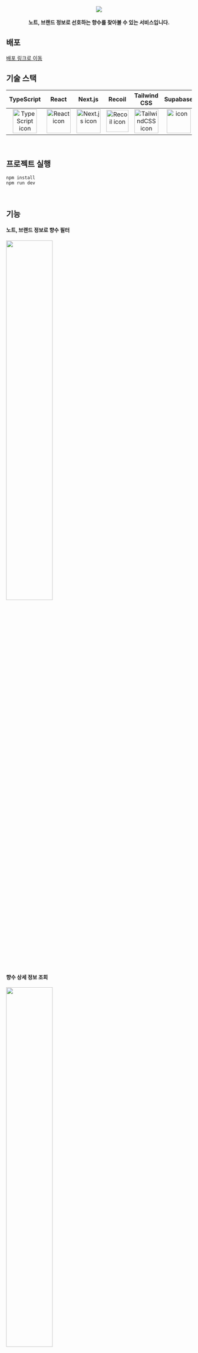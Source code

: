 <br />
<p align="center">
  <img src="https://github.com/seonnn/perfume-search-project/assets/90498108/46a23f1b-3940-4e3e-8f83-2b3f16eaca09" style="padding: 0; margin:0;">
  <br />
  <br />
  <b>노트, 브랜드 정보로 선호하는 향수를 찾아볼 수 있는 서비스입니다.</b>
</p>


## 배포

[배포 링크로 이동](https://perfume-search-project.vercel.app/)
<br />


## 기술 스택

| TypeScript | React | Next.js | Recoil | Tailwind<br>CSS | Supabase |
| :---: | :---: | :---: | :---: | :---: | :---: |
| <img src="https://user-images.githubusercontent.com/65848374/212696094-a7269472-2be7-49c3-9911-508d8e740710.svg" alt="TypeScript icon" width="65" height="65" /> | <img src="https://user-images.githubusercontent.com/65848374/212695846-dde59eaf-ccea-41bd-9189-0dfde6ff11ae.svg" alt="React icon" width="65" height="65" /> | <img src="https://user-images.githubusercontent.com/65848374/212695324-65df1b52-bf0f-4fe3-b91d-ee7c84f6a2a6.svg" alt="Next.js icon" width="65" height="65" /> | <img src="https://github.com/seonnn/perfume-search-project/assets/90498108/9e431e2c-74fe-4e29-b22b-dc941359d008" alt="Recoil icon" width="60" height="60" /> | <img src="https://github.com/seonnn/perfume-search-project/assets/90498108/c0af9084-611d-4034-a514-d4da8a6b2f61" alt="TailwindCSS icon" width="65" height="65" /> | <img src="https://github.com/seonnn/perfume-search-project/assets/90498108/f47e57fc-b9dc-4fc0-a932-ddc459fe48f3" alt="icon" width="65" height="65" />
<br />


## 프로젝트 실행
```
npm install
npm run dev
```
<br />


## 기능
#### 노트, 브랜드 정보로 향수 필터
<img src="https://github.com/seonnn/perfume-search-project/assets/90498108/305d19c0-7c67-4f5a-bd54-4b6a6947671c" width="50%" height="50%" />
<br />
<br />

#### 향수 상세 정보 조회
<img src="https://github.com/seonnn/perfume-search-project/assets/90498108/9457f505-6171-499b-bcec-a53a39ac3ec5" width="50%" height="50%" />
<br />
<br />

#### 로그인, 로그아웃
<table>
  <tr>
    <td><img src="https://github.com/seonnn/perfume-search-project/assets/90498108/74c5f2f5-635e-442f-8c02-27eef1474376" /></td>
    <td><img src="https://github.com/seonnn/perfume-search-project/assets/90498108/eda738b3-3983-47b7-a314-4e5d10052ddf" /></td>
  </tr>
</table>
<br />
<br />

#### 향수 목록 관리(추가, 수정, 삭제)
<table>
  <tr>
    <td><img src="https://github.com/seonnn/perfume-search-project/assets/90498108/edf3d044-fa2d-483b-a2f5-ec189f059a52" /></td>
    <td><img src="https://github.com/seonnn/perfume-search-project/assets/90498108/308e41c8-0fb2-4dc9-845d-42aef30c9ae8" /></td>
  </tr>
</table>
<br />
<br />

#### 노트 목록 관리(추가, 수정, 삭제)
<img src="https://github.com/seonnn/perfume-search-project/assets/90498108/28bca17d-baec-412f-8b79-f1da72c34c29" width="50%" height="50%" />
<br />
<br />

#### 브랜드 목록 관리(추가, 수정, 삭제)
<img src="https://github.com/seonnn/perfume-search-project/assets/90498108/4501fec9-29f9-4436-a90e-29421379b3d0" width="50%" height="50%" />
<br />
<br />

#### 반응형 디자인
<table>
  <tr>
    <td><img src="https://github.com/seonnn/perfume-search-project/assets/90498108/bc85e054-ada1-473e-93fe-695d1ced1f79" /></td>
    <td><img src="https://github.com/seonnn/perfume-search-project/assets/90498108/892b1f88-e13e-4dd5-9120-1445b31592c8" /></td>
    <td><img src="https://github.com/seonnn/perfume-search-project/assets/90498108/3f5fd2da-425c-411c-86e6-decaae0766ad" /></td>
  </tr>
  <tr>
    <td colspan="3" align="center"><b>태블릿</b></td>
  </tr>
  <tr>
    <td align="center"><img src="https://github.com/seonnn/perfume-search-project/assets/90498108/a640ba91-8f21-4e8f-bd6a-431aa79be5b7" width="60%" height="60%" /></td>
    <td align="center"><img src="https://github.com/seonnn/perfume-search-project/assets/90498108/acd7db33-10ad-4480-9bda-08a332d37870" width="60%" height="60%" /></td>
    <td align="center"><img src="https://github.com/seonnn/perfume-search-project/assets/90498108/9a7b45ac-4a82-4dcf-886d-90fd20146ef8" width="60%" height="60%" /></td>
  </tr>
  <tr>
    <td colspan="3" align="center"><b>모바일</b></td>
  </tr>
</table>
<br />
<br />
